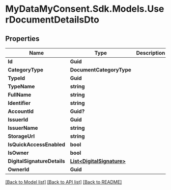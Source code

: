 # MyDataMyConsent.Sdk.Models.UserDocumentDetailsDto

## Properties

Name | Type | Description | Notes
------------ | ------------- | ------------- | -------------
**Id** | **Guid** |  | [optional] 
**CategoryType** | **DocumentCategoryType** |  | [optional] 
**TypeId** | **Guid** |  | [optional] 
**TypeName** | **string** |  | [optional] 
**FullName** | **string** |  | [optional] 
**Identifier** | **string** |  | [optional] 
**AccountId** | **Guid?** |  | [optional] 
**IssuerId** | **Guid** |  | [optional] 
**IssuerName** | **string** |  | [optional] 
**StorageUrl** | **string** |  | [optional] 
**IsQuickAccessEnabled** | **bool** |  | [optional] 
**IsOwner** | **bool** |  | [optional] 
**DigitalSignatureDetails** | [**List&lt;DigitalSignature&gt;**](DigitalSignature.md) |  | [optional] 
**OwnerId** | **Guid** |  | [optional] 

[[Back to Model list]](../README.md#documentation-for-models) [[Back to API list]](../README.md#documentation-for-api-endpoints) [[Back to README]](../README.md)

